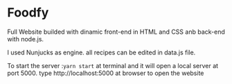 # Foodfy
 Full Website builded with dinamic front-end in HTML and CSS  anb back-end with node.js.

 I used Nunjucks as engine.
 all recipes can be edited in data.js file.
 
 To start the server :`yarn start` at terminal and it will open a local server at port 5000.
 type http://localhost:5000 at browser to open the website
